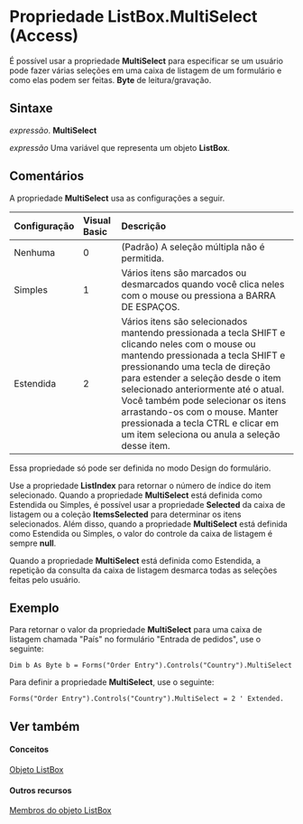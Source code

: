 
# Propriedade ListBox.MultiSelect (Access)

É possível usar a propriedade  **MultiSelect** para especificar se um usuário pode fazer várias seleções em uma caixa de listagem de um formulário e como elas podem ser feitas. **Byte** de leitura/gravação.


## Sintaxe

 _expressão_. **MultiSelect**

 _expressão_ Uma variável que representa um objeto **ListBox**.


## Comentários

A propriedade  **MultiSelect** usa as configurações a seguir.



|**Configuração**|**Visual Basic**|**Descrição**|
|:-----|:-----|:-----|
|Nenhuma|0|(Padrão) A seleção múltipla não é permitida.|
|Simples|1|Vários itens são marcados ou desmarcados quando você clica neles com o mouse ou pressiona a BARRA DE ESPAÇOS.|
|Estendida|2|Vários itens são selecionados mantendo pressionada a tecla SHIFT e clicando neles com o mouse ou mantendo pressionada a tecla SHIFT e pressionando uma tecla de direção para estender a seleção desde o item selecionado anteriormente até o atual. Você também pode selecionar os itens arrastando-os com o mouse. Manter pressionada a tecla CTRL e clicar em um item seleciona ou anula a seleção desse item.|
Essa propriedade só pode ser definida no modo Design do formulário.

Use a propriedade  **ListIndex** para retornar o número de índice do item selecionado. Quando a propriedade **MultiSelect** está definida como Estendida ou Simples, é possível usar a propriedade **Selected** da caixa de listagem ou a coleção **ItemsSelected** para determinar os itens selecionados. Além disso, quando a propriedade **MultiSelect** está definida como Estendida ou Simples, o valor do controle da caixa de listagem é sempre **null**.

Quando a propriedade  **MultiSelect** está definida como Estendida, a repetição da consulta da caixa de listagem desmarca todas as seleções feitas pelo usuário.


## Exemplo

Para retornar o valor da propriedade  **MultiSelect** para uma caixa de listagem chamada "País" no formulário "Entrada de pedidos", use o seguinte:


```
Dim b As Byte b = Forms("Order Entry").Controls("Country").MultiSelect
```

Para definir a propriedade  **MultiSelect**, use o seguinte:




```
Forms("Order Entry").Controls("Country").MultiSelect = 2 ' Extended.
```


## Ver também


#### Conceitos


[Objeto ListBox](6bc00755-34e7-4fc2-8e72-40dae2010dd8.md)
#### Outros recursos


[Membros do objeto ListBox](d87ad51b-9a46-21f3-f6d6-ef98ea8aaf6d.md)